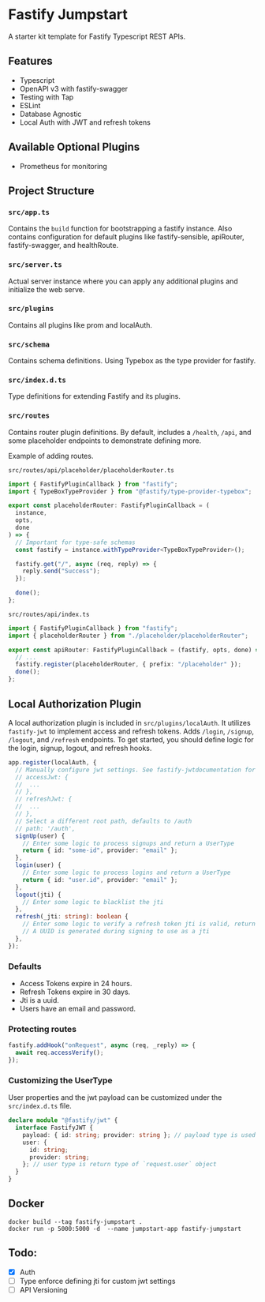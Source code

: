 # Fastify Jumpstart

A starter kit template for Fastify Typescript REST APIs.

## Features

- Typescript
- OpenAPI v3 with fastify-swagger
- Testing with Tap
- ESLint
- Database Agnostic
- Local Auth with JWT and refresh tokens

## Available Optional Plugins

- Prometheus for monitoring

## Project Structure

### `src/app.ts`

Contains the `build` function for bootstrapping a fastify instance. Also contains configuration for default
plugins like fastify-sensible, apiRouter, fastify-swagger, and healthRoute.

### `src/server.ts`

Actual server instance where you can apply any additional plugins and initialize the web serve.

### `src/plugins`

Contains all plugins like prom and localAuth.

### `src/schema`

Contains schema definitions. Using Typebox as the type provider for fastify.

### `src/index.d.ts`

Type definitions for extending Fastify and its plugins.

### `src/routes`

Contains router plugin definitions. By default, includes a `/health`, `/api`, and some placeholder endpoints to
demonstrate defining more.

Example of adding routes.

`src/routes/api/placeholder/placeholderRouter.ts`

```ts
import { FastifyPluginCallback } from "fastify";
import { TypeBoxTypeProvider } from "@fastify/type-provider-typebox";

export const placeholderRouter: FastifyPluginCallback = (
  instance,
  opts,
  done
) => {
  // Important for type-safe schemas
  const fastify = instance.withTypeProvider<TypeBoxTypeProvider>();

  fastify.get("/", async (req, reply) => {
    reply.send("Success");
  });

  done();
};
```

`src/routes/api/index.ts`

```ts
import { FastifyPluginCallback } from "fastify";
import { placeholderRouter } from "./placeholder/placeholderRouter";

export const apiRouter: FastifyPluginCallback = (fastify, opts, done) => {
  // ...
  fastify.register(placeholderRouter, { prefix: "/placeholder" });
  done();
};
```

## Local Authorization Plugin

A local authorization plugin is included in `src/plugins/localAuth`. It utilizes `fastify-jwt` to implement access and
refresh tokens. Adds `/login`, `/signup`, `/logout`, and `/refresh` endpoints. To get started, you should define logic
for the login, signup, logout, and refresh hooks.

```ts
app.register(localAuth, {
  // Manually configure jwt settings. See fastify-jwtdocumentation for options
  // accessJwt: {
  //  ...
  // },
  // refreshJwt: {
  //  ...
  // },
  // Select a different root path, defaults to /auth
  // path: '/auth',
  signUp(user) {
    // Enter some logic to process signups and return a UserType
    return { id: "some-id", provider: "email" };
  },
  login(user) {
    // Enter some logic to process logins and return a UserType
    return { id: "user.id", provider: "email" };
  },
  logout(jti) {
    // Enter some logic to blacklist the jti
  },
  refresh(_jti: string): boolean {
    // Enter some logic to verify a refresh token jti is valid, return true if valid
    // A UUID is generated during signing to use as a jti
  },
});
```

### Defaults

- Access Tokens expire in 24 hours.
- Refresh Tokens expire in 30 days.
- Jti is a uuid.
- Users have an email and password.

### Protecting routes

```ts
fastify.addHook("onRequest", async (req, _reply) => {
  await req.accessVerify();
});
```

### Customizing the UserType

User properties and the jwt payload can be customized under the `src/index.d.ts` file.

```ts
declare module "@fastify/jwt" {
  interface FastifyJWT {
    payload: { id: string; provider: string }; // payload type is used for signing and verifying
    user: {
      id: string;
      provider: string;
    }; // user type is return type of `request.user` object
  }
}
```

## Docker

```shell
docker build --tag fastify-jumpstart .
docker run -p 5000:5000 -d  --name jumpstart-app fastify-jumpstart  
```

## Todo:

- [x] Auth
- [ ] Type enforce defining jti for custom jwt settings
- [ ] API Versioning